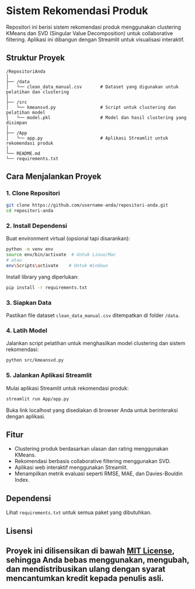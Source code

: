 # Sistem Rekomendasi Produk

Repositori ini berisi sistem rekomendasi produk menggunakan clustering KMeans dan SVD (Singular Value Decomposition) untuk collaborative filtering. Aplikasi ini dibangun dengan Streamlit untuk visualisasi interaktif.

## Struktur Proyek

```
/RepositoriAnda
│
├── /data
│   └── clean_data_manual.csv       # Dataset yang digunakan untuk pelatihan dan clustering
│
├── /src
│   └── kmeansvd.py                 # Script untuk clustering dan pelatihan model
│   └── model.pkl                   # Model dan hasil clustering yang disimpan
│
├── /App
│   └── app.py                      # Aplikasi Streamlit untuk rekomendasi produk
│
└── README.md
└── requirements.txt
```

## Cara Menjalankan Proyek

### 1. Clone Repositori

```bash
git clone https://github.com/username-anda/repositori-anda.git
cd repositori-anda
```

### 2. Install Dependensi

Buat environment virtual (opsional tapi disarankan):

```bash
python -m venv env
source env/bin/activate  # Untuk Linux/Mac
# atau
env\Scripts\activate    # Untuk Windows
```

Install library yang diperlukan:

```bash
pip install -r requirements.txt
```

### 3. Siapkan Data

Pastikan file dataset `clean_data_manual.csv` ditempatkan di folder `/data`.

### 4. Latih Model

Jalankan script pelatihan untuk menghasilkan model clustering dan sistem rekomendasi:

```bash
python src/kmeansvd.py
```

### 5. Jalankan Aplikasi Streamlit

Mulai aplikasi Streamlit untuk rekomendasi produk:

```bash
streamlit run App/app.py
```

Buka link localhost yang disediakan di browser Anda untuk berinteraksi dengan aplikasi.

## Fitur

- Clustering produk berdasarkan ulasan dan rating menggunakan KMeans.
- Rekomendasi berbasis collaborative filtering menggunakan SVD.
- Aplikasi web interaktif menggunakan Streamlit.
- Menampilkan metrik evaluasi seperti RMSE, MAE, dan Davies-Bouldin Index.

## Dependensi

Lihat `requirements.txt` untuk semua paket yang dibutuhkan.

## Lisensi

Proyek ini dilisensikan di bawah [MIT License](LICENSE), sehingga Anda bebas menggunakan, mengubah, dan mendistribusikan ulang dengan syarat mencantumkan kredit kepada penulis asli.
---

